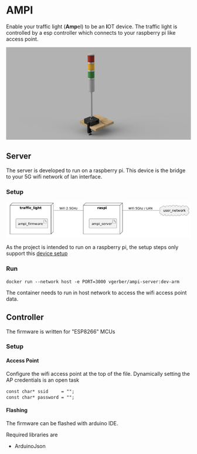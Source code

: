 # AMPI

Enable your traffic light (<b>Amp</b>el) to be an <b>I</b>OT device. The traffic light is controlled by a esp controller which connects to your raspberry pi like access point.

![AmpiRender](./doc/ampi_assembly.PNG)





## Server

The server is developed to run on a raspberry pi. This device is the bridge to your 5G wifi network of lan interface.

### Setup
![Deployment](./doc/deployment.png)

As the project is intended to run on a raspberry pi, the setup steps only support this [device setup](./doc/SetupAP.md)

### Run

```
docker run --network host -e PORT=3000 vgerber/ampi-server:dev-arm
```

The container needs to run in host network to access the wifi access point data.

## Controller

The firmware is written for "ESP8266" MCUs

### Setup

#### Access Point

Configure the wifi access point at the top of the file. Dynamically setting the AP credentials is an open task

```
const char* ssid     = "";
const char* password = "";
```

#### Flashing

The firmware can be flashed with arduino IDE.

Required libraries are

- ArduinoJson
